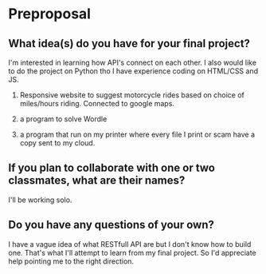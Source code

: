 # Preproposal

## What idea(s) do you have for your final project?

I'm interested in learning how API's connect on each other. I also would like to do the project on Python tho I have experience coding on HTML/CSS and JS. 

1) Responsive website to suggest motorcycle rides based on choice of miles/hours riding. Connected to google maps.

2) a program to solve Wordle

3) a program that run on my printer where every file I print or scam have a copy sent to my cloud.


## If you plan to collaborate with one or two classmates, what are their names?

I'll be working solo. 


## Do you have any questions of your own?

I have a vague idea of what RESTfull API are but I don't know how to build one. That's what I'll attempt to learn from my final project. 
So I'd appreciate help pointing me to the right direction. 

